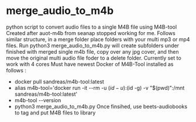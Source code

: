 # merge_audio_to_m4b
python script to convert audio files to a single M4B file using M4B-tool
Created after auot-m4b from seanap stopped working for me.
Follows similar structure, in a merge folder place folders with your multi mp3 or mp4 files.
Run python3 merge_audio_to_m4b.py
will create subfolders under finished with merged single m4b file, copy over any jpg cover, and then move the original multi audio file foder to a delete folder.
Currently set to work with 4 cores
Must have newest Docker of M4B-Tool installed as follows :
  - docker pull sandreas/m4b-tool:latest
  - alias m4b-tool='docker run -it --rm -u $(id -u):$(id -g) -v "$(pwd)":/mnt sandreas/m4b-tool:latest'
  - m4b-tool --version
  - python3 merge_audio_to_m4b.py
Once finsihed, use beets-audiobooks to tag and put M4B files to library

